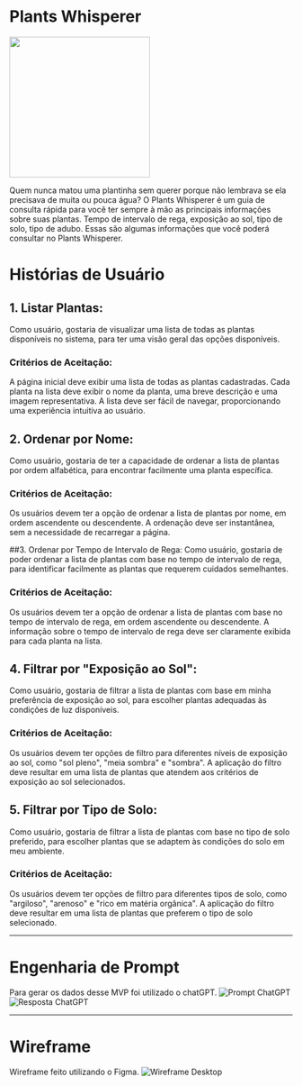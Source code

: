 # Plants Whisperer

<picture>
  <source media="(prefers-color-scheme: dark)" srcset="https://github.com/myakiju/dataverse/assets/5480273/f49aa08e-c6e7-4cf5-941a-2dd667ffe3ad">
  <source media="(prefers-color-scheme: light)" srcset="https://github.com/myakiju/dataverse/assets/5480273/f49aa08e-c6e7-4cf5-941a-2dd667ffe3ad">
  <img src="https://github.com/myakiju/dataverse/assets/5480273/f49aa08e-c6e7-4cf5-941a-2dd667ffe3ad" width="250px">
</picture>

Quem nunca matou uma plantinha sem querer porque não lembrava se ela precisava de muita ou pouca água? O Plants Whisperer é um guia de consulta rápida para você ter sempre à mão as principais informações sobre suas plantas. Tempo de intervalo de rega, exposição ao sol, tipo de solo, tipo de adubo. Essas são algumas informações que você poderá consultar no Plants Whisperer.

# Histórias de Usuário

## 1. Listar Plantas:

Como usuário, gostaria de visualizar uma lista de todas as plantas disponíveis no sistema, para ter uma visão geral das opções disponíveis.

### Critérios de Aceitação:

A página inicial deve exibir uma lista de todas as plantas cadastradas.
Cada planta na lista deve exibir o nome da planta, uma breve descrição e uma imagem representativa.
A lista deve ser fácil de navegar, proporcionando uma experiência intuitiva ao usuário.

## 2. Ordenar por Nome:

Como usuário, gostaria de ter a capacidade de ordenar a lista de plantas por ordem alfabética, para encontrar facilmente uma planta específica.

### Critérios de Aceitação:

Os usuários devem ter a opção de ordenar a lista de plantas por nome, em ordem ascendente ou descendente.
A ordenação deve ser instantânea, sem a necessidade de recarregar a página.

##3. Ordenar por Tempo de Intervalo de Rega:
Como usuário, gostaria de poder ordenar a lista de plantas com base no tempo de intervalo de rega, para identificar facilmente as plantas que requerem cuidados semelhantes.

### Critérios de Aceitação:

Os usuários devem ter a opção de ordenar a lista de plantas com base no tempo de intervalo de rega, em ordem ascendente ou descendente.
A informação sobre o tempo de intervalo de rega deve ser claramente exibida para cada planta na lista.

## 4. Filtrar por "Exposição ao Sol":

Como usuário, gostaria de filtrar a lista de plantas com base em minha preferência de exposição ao sol, para escolher plantas adequadas às condições de luz disponíveis.

### Critérios de Aceitação:

Os usuários devem ter opções de filtro para diferentes níveis de exposição ao sol, como "sol pleno", "meia sombra" e "sombra".
A aplicação do filtro deve resultar em uma lista de plantas que atendem aos critérios de exposição ao sol selecionados.

## 5. Filtrar por Tipo de Solo:

Como usuário, gostaria de filtrar a lista de plantas com base no tipo de solo preferido, para escolher plantas que se adaptem às condições do solo em meu ambiente.

### Critérios de Aceitação:

Os usuários devem ter opções de filtro para diferentes tipos de solo, como "argiloso", "arenoso" e "rico em matéria orgânica".
A aplicação do filtro deve resultar em uma lista de plantas que preferem o tipo de solo selecionado.

---

# Engenharia de Prompt

Para gerar os dados desse MVP foi utilizado o chatGPT.
![Prompt ChatGPT](https://github.com/myakiju/dataverse/assets/5480273/9a98b1ee-2853-44c4-a406-9b2489039baa)
![Resposta ChatGPT](https://github.com/myakiju/dataverse/assets/5480273/a85cb58e-085f-4eb5-9ac5-1b1ed9944721)

---

# Wireframe

Wireframe feito utilizando o Figma.
![Wireframe Desktop](https://github.com/myakiju/dataverse/assets/5480273/d36a7544-87a1-42dd-bbe7-228302e25b3e)
